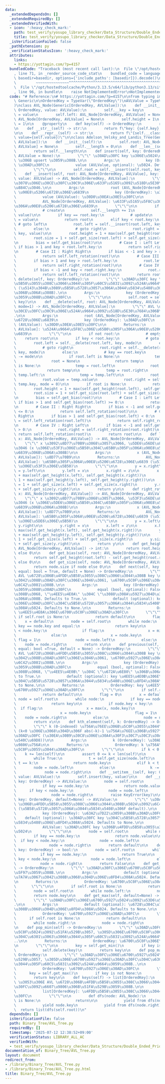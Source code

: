 ```yaml
---
data:
  _extendedDependsOn: []
  _extendedRequiredBy: []
  _extendedVerifiedWith:
  - icon: ':heavy_check_mark:'
    path: test_verify/yosupo_library_checker/Data_Structure/Double_Ended_Priority_Queue-AVL_Tree.test.py
    title: test_verify/yosupo_library_checker/Data_Structure/Double_Ended_Priority_Queue-AVL_Tree.test.py
  _isVerificationFailed: false
  _pathExtension: py
  _verificationStatusIcon: ':heavy_check_mark:'
  attributes:
    links:
    - https://yottagin.com/?p=4157
  bundledCode: "Traceback (most recent call last):\n  File \"/opt/hostedtoolcache/Python/3.13.5/x64/lib/python3.13/site-packages/onlinejudge_verify/documentation/build.py\"\
    , line 71, in _render_source_code_stat\n    bundled_code = language.bundle(stat.path,\
    \ basedir=basedir, options={'include_paths': [basedir]}).decode()\n          \
    \         ~~~~~~~~~~~~~~~^^^^^^^^^^^^^^^^^^^^^^^^^^^^^^^^^^^^^^^^^^^^^^^^^^^^^^^^^^^^^^^^^^\n\
    \  File \"/opt/hostedtoolcache/Python/3.13.5/x64/lib/python3.13/site-packages/onlinejudge_verify/languages/python.py\"\
    , line 96, in bundle\n    raise NotImplementedError\nNotImplementedError\n"
  code: "# Reference:\n# https://yottagin.com/?p=4157\n\nfrom typing import TypeVar,\
    \ Generic\n\nOrderedKey = TypeVar(\"OrderedKey\")\nAVLValue = TypeVar(\"AVLValue\"\
    )\nclass AVL_Node(Generic[OrderedKey, AVLValue]):\n    def __init__(self, key:\
    \ OrderedKey, value: AVLValue):\n        self.__key = key\n        self.value\
    \ = value\n        self.left: AVL_Node[OrderedKey, AVLValue] = None\n        self.right:\
    \ AVL_Node[OrderedKey, AVLValue] = None\n        self.height = 1\n        self.size\
    \ = 1\n\n    @property\n    def key(self) -> OrderedKey:\n        return self.__key\n\
    \n    def __str__(self) -> str:\n        return f\"key: {self.key}, value: {self.value}\"\
    \n\n    def __repr__(self) -> str:\n        return f\"{self.__class__.__name__}(key={self.key},\
    \ value={self.value})\"\n\nclass Adelson_Velsky_and_Landis_Tree(Generic[OrderedKey,\
    \ AVLValue]):\n    def __init__(self):\n        self.root: AVL_Node[OrderedKey,\
    \ AVLValue] = None\n        self.__length = 0\n\n    def __len__(self) -> int:\n\
    \        return self.__length\n\n    def insert(self, key: OrderedKey, value:\
    \ AVLValue = None):\n        \"\"\" \u30AD\u30FC key \u306E\u5024\u3092 value\
    \ \u306B upsert \u3059\u308B.\n\n        Args:\n            key (OrderedKey):\
    \ \u30AD\u30FC\n            value (AVLValue, optional): \u5024. Defaults to None.\n\
    \        \"\"\"\n\n        self.root = self.__insert(self.root, key, value)\n\n\
    \    def __insert(self, root: AVL_Node[OrderedKey, AVLValue], key: OrderedKey,\
    \ value: AVLValue) -> AVL_Node[OrderedKey, AVLValue]:\n        \"\"\" AVL \u6728\
    \u3078\u306E\u30CE\u30FC\u30C9\u306E\u633F\u5165\u3092\u518D\u5E30\u7684\u306B\
    \u884C\u3046.\n\n        Args:\n            root (AVL_Node[OrderedKey, AVLValue]):\
    \ \u90E8\u5206\u6728\u306E\u6839\n            key (OrderedKey): \u30AD\u30FC\n\
    \            value (AVLValue): \u30D0\u30EA\u30E5\u30FC\n\n        Returns:\n\
    \            AVL_Node[OrderedKey, AVLValue]: \u633F\u5165\u5F8C\u306E\u65B0\u305F\
    \u306A\u90E8\u5206\u6728\u306E\u6839\n        \"\"\"\n\n        if not root:\n\
    \            # create\n            self.__length += 1\n            return AVL_Node(key,\
    \ value)\n\n        if key == root.key:\n            # update\n            root.value\
    \ = value\n            return root\n        elif key < root.key:\n           \
    \ # goto left\n            root.left = self.__insert(root.left, key, value)\n\
    \        else:\n            # goto right\n            root.right = self.__insert(root.right,\
    \ key, value)\n\n        root.height = 1 + max(self.get_height(root.left), self.get_height(root.right))\n\
    \        root.size = 1 + self.get_size(root.left) + self.get_size(root.right)\n\
    \n        bias = self.get_bias(root)\n\n        # Case I : Left Left\n       \
    \ if bias > 1 and key < root.left.key:\n            return self.right_rotation(root)\n\
    \n        # Case II : Right Right\n        if bias < -1 and key > root.right.key:\n\
    \            return self.left_rotation(root)\n\n        # Case III : Left Right\n\
    \        if bias > 1 and key > root.left.key:\n            root.left = self.left_rotation(root.left)\n\
    \            return self.right_rotation(root)\n\n        # Case IV : Right Left\n\
    \        if bias < -1 and key < root.right.key:\n            root.right = self.right_rotation(root.right)\n\
    \            return self.left_rotation(root)\n\n        return root\n\n    def\
    \ delete(self, key: OrderedKey):\n        \"\"\" \u30AD\u30FC key \u306B\u4FDD\
    \u5B58\u3055\u308C\u3066\u3044\u305F\u60C5\u5831\u3092\u524A\u9664\u3059\u308B\
    \ (\u5143\u304B\u3089\u5B58\u5728\u3057\u306A\u3044\u5834\u5408\u306F\u4E0D\u5909\
    \u306B\u306A\u308B).\n\n        Args:\n            key (OrderedKey): \u524A\u9664\
    \u3059\u308B\u30AD\u30FC\n        \"\"\"\n\n        self.root = self.__delete(self.root,\
    \ key)\n\n    def __delete(self, root: AVL_Node[OrderedKey, AVLValue], key: OrderedKey,\
    \ mode=1) -> AVL_Node[OrderedKey, AVLValue]:\n        \"\"\" AVL \u6728\u3078\u306E\
    \u30CE\u30FC\u30C9\u306E\u524A\u9664\u3092\u518D\u5E30\u7684\u306B\u884C\u3046\
    .\n\n        Args:\n            root (AVL_Node[OrderedKey, AVLValue]): \u90E8\u5206\
    \u6728\u306E\u6839\n            key (OrderedKey): \u30AD\u30FC\n            value\
    \ (AVLValue): \u30D0\u30EA\u30E5\u30FC\n\n        Returns:\n            AVL_Node[OrderedKey,\
    \ AVLValue]: \u524A\u9664\u5F8C\u306E\u65B0\u305F\u306A\u90E8\u5206\u6728\u306E\
    \u6839\n        \"\"\"\n\n        if not root:\n            # empty\n        \
    \    return root\n\n        if key < root.key:\n            # goto left\n    \
    \        root.left = self.__delete(root.left, key, mode)\n        elif key > root.key:\n\
    \            # goto right\n            root.right = self.__delete(root.right,\
    \ key, mode)\n        else:\n            # key == root.key\n            self.__length\
    \ -= mode\n\n            if root.left is None:\n                temp = root.right\n\
    \                root = None\n                return temp\n            elif root.right\
    \ is None:\n                temp = root.left\n                root = None\n  \
    \              return temp\n\n            temp = root.right\n            while\
    \ temp.left:\n                temp = temp.left\n\n            root.key = temp.key\n\
    \            root.value = temp.value\n            root.right = self.__delete(root.right,\
    \ temp.key, mode = 0)\n\n        if root is None:\n            return root\n\n\
    \        root.height = 1 + max(self.get_height(root.left), self.get_height(root.right))\n\
    \        root.size = 1 + self.get_size(root.left) + self.get_size(root.right)\n\
    \n        bias = self.get_bias(root)\n\n        # Case I : Left Left\n       \
    \ if bias > 1 and self.get_bias(root.left) >= 0:\n            return self.right_rotation(root)\n\
    \n        # Case II : Right Right\n        if bias < -1 and self.get_bias(root.right)\
    \ <= 0:\n            return self.left_rotation(root)\n\n        # Case III : Left\
    \ Right\n        if bias > 1 and self.get_bias(root.left) < 0:\n            root.left\
    \ = self.left_rotation(root.left)\n            return self.right_rotation(root)\n\
    \n        # Case IV : Right Left\n        if bias < -1 and self.get_bias(root.right)\
    \ > 0:\n            root.right = self.right_rotation(root.right)\n           \
    \ return self.left_rotation(root)\n        return root\n\n    def left_rotation(self,\
    \ x: AVL_Node[OrderedKey, AVLValue]) -> AVL_Node[OrderedKey, AVLValue]:\n    \
    \    \"\"\" x \u3092\u8D77\u70B9\u3068\u3057\u3066, \u5DE6\u56DE\u8EE2\u3092\u884C\
    \u3046 (x \u306E\u53F3\u306E\u5B50\u304C\u65B0\u305F\u306A\u90E8\u5206\u6728\u306E\
    \u6839\u306B\u306A\u308B)\n\n        Args:\n            x (AVL_Node[OrderedKey,\
    \ AVLValue]): \u8D77\u70B9\n\n        Returns:\n            AVL_Node[OrderedKey,\
    \ AVLValue]: \u65B0\u305F\u306A\u90E8\u5206\u6728\u306E\u6839 (\u5143\u306E x\
    \ \u306E\u53F3\u306E\u5B50)\n        \"\"\"\n\n        y = x.right\n        z\
    \ = y.left\n\n        y.left = x\n        x.right = z\n\n        x.height = 1\
    \ + max(self.get_height(x.left), self.get_height(x.right))\n        y.height =\
    \ 1 + max(self.get_height(y.left), self.get_height(y.right))\n\n        x.size\
    \ = 1 + self.get_size(x.left) + self.get_size(x.right)\n        y.size = 1 + self.get_size(y.left)\
    \ + self.get_size(y.right)\n\n        return y\n\n    def right_rotation(self,\
    \ x: AVL_Node[OrderedKey, AVLValue]) -> AVL_Node[OrderedKey, AVLValue]:\n    \
    \    \"\"\" x \u3092\u8D77\u70B9\u3068\u3057\u3066, \u53F3\u56DE\u8EE2\u3092\u884C\
    \u3046 (x \u306E\u5DE6\u306E\u5B50\u304C\u65B0\u305F\u306A\u90E8\u5206\u6728\u306E\
    \u6839\u306B\u306A\u308B)\n\n        Args:\n            x (AVL_Node[OrderedKey,\
    \ AVLValue]): \u8D77\u70B9\n\n        Returns:\n            AVL_Node[OrderedKey,\
    \ AVLValue]: \u65B0\u305F\u306A\u90E8\u5206\u6728\u306E\u6839 (\u5143\u306E x\
    \ \u306E\u5DE6\u306E\u5B50)\n        \"\"\"\n\n        y = x.left\n        z =\
    \ y.right\n\n        y.right = x\n        x.left = z\n\n        x.height = 1 +\
    \ max(self.get_height(x.left), self.get_height(x.right))\n        y.height = 1\
    \ + max(self.get_height(y.left), self.get_height(y.right))\n\n        x.size =\
    \ 1 + self.get_size(x.left) + self.get_size(x.right)\n        y.size = 1 + self.get_size(y.left)\
    \ + self.get_size(y.right)\n\n        return y\n\n    def get_height(self, root:\
    \ AVL_Node[OrderedKey, AVLValue]) -> int:\n        return root.height if root\
    \ else 0\n\n    def get_bias(self, root: AVL_Node[OrderedKey, AVLValue]) -> int:\n\
    \        return self.get_height(root.left) - self.get_height(root.right) if root\
    \ else 0\n\n    def get_size(self, node: AVL_Node[OrderedKey, AVLValue]) -> int:\n\
    \        return node.size if node else 0\n\n    def next(self, key: OrderedKey,\
    \ equal: bool = True, default = None) -> OrderedKey:\n        \"\"\" \u3053\u306E\
    \ AVL \u6728\u306B\u4FDD\u5B58\u3055\u308C\u3066\u3044\u308B key \u4EE5\u4E0A\u3067\
    \u3042\u308B\u30AD\u30FC\u306E\u3046\u3061, \u6700\u5C0F\u306E\u30AD\u30FC\u3092\
    \u6C42\u3081\u308B.\n\n        Args:\n            key (OrderedKey): \u63A2\u7D22\
    \u3059\u308B\u30AD\u30FC\n            equal (bool, optional): False \u306B\u3059\
    \u308B\u3068, \"\u4EE5\u4E0A\" \u304C \"\u3088\u308A\u5927\u304D\u3044\" \u306B\
    \u306A\u308B. Defaults to True.\n            default (optional): key \u4EE5\u4E0B\
    \u306E\u30AD\u30FC\u304C\u5B58\u5728\u3057\u306A\u3044\u5834\u5408\u306E\u8FD4\
    \u308A\u5024. Defaults to None.\n\n        Returns:\n            OrderedKey: key\
    \ \u4EE5\u4E0A\u306E\u6700\u5C0F\u306E\u30AD\u30FC\n        \"\"\"\n\n       \
    \ if self.root is None:\n            return default\n\n        flag = 0\n    \
    \    x = default\n        node = self.root\n        while node:\n            if\
    \ key == node.key and equal:\n                return key\n\n            if key\
    \ < node.key:\n                if flag:\n                    x = min(x, node.key)\n\
    \                else:\n                    x = node.key\n                   \
    \ flag = 1\n                node = node.left\n            else:\n            \
    \    node = node.right\n        return x\n\n    def previous(self, key: OrderedKey,\
    \ equal: bool =True, default = None) -> OrderedKey:\n        \"\"\" \u3053\u306E\
    \ AVL \u6728\u306B\u4FDD\u5B58\u3055\u308C\u3066\u3044\u308B key \u4EE5\u4E0B\u3067\
    \u3042\u308B\u30AD\u30FC\u306E\u3046\u3061, \u6700\u5927\u306E\u30AD\u30FC\u3092\
    \u6C42\u3081\u308B.\n\n        Args:\n            key (OrderedKey): \u63A2\u7D22\
    \u3059\u308B\u30AD\u30FC\n            equal (bool, optional): False \u306B\u3059\
    \u308B\u3068, \"\u4EE5\u4E0B\" \u304C \"\u672A\u6E80\" \u306B\u306A\u308B. Defaults\
    \ to True.\n            default (optional): key \u4EE5\u4E0B\u306E\u30AD\u30FC\
    \u304C\u5B58\u5728\u3057\u306A\u3044\u5834\u5408\u306E\u8FD4\u308A\u5024. Defaults\
    \ to None.\n\n        Returns:\n            OrderedKey: key \u4EE5\u4E0B\u306E\
    \u6700\u5927\u306E\u30AD\u30FC\n        \"\"\"\n\n        if self.root is None:\n\
    \            return default\n\n        flag = 0\n        x = default\n       \
    \ node = self.root\n        while node:\n            if key == node.key and equal:\n\
    \                return key\n\n            if node.key < key:\n              \
    \  if flag:\n                    x = max(x, node.key)\n                else:\n\
    \                    x = node.key\n                    flag = 1\n            \
    \    node = node.right\n            else:\n                node = node.left\n\
    \        return x\n\n    def kth_element(self, k: OrderedKey) -> OrderedKey:\n\
    \        \"\"\" k (0-indexed) \u756A\u76EE\u306B\u5C0F\u3055\u3044\u30AD\u30FC\
    \ (k<0 \u306E\u3068\u304D\u306F abs(-k)-1 \u756A\u76EE\u306B\u5927\u304D\u3044\
    \u30AD\u30FC (\u30EA\u30B9\u30C8\u306E\u30A4\u30F3\u30C7\u30C3\u30AF\u30B9\u3068\
    \u540C\u69D8))\n\n        Args:\n            k (OrderedKey): \u30AD\u30FC\u306E\
    \u9806\u756A\n\n        Returns:\n            OrderedKey: k \u756A\u76EE\u306B\
    \u5C0F\u3055\u3044\u30AD\u30FC\n        \"\"\"\n\n        if k < 0:\n        \
    \    k += len(self)\n\n        assert 0 <= k < len(self)\n\n        node=self.root\n\
    \        while True:\n            t = self.get_size(node.left)\n            if\
    \ t == k:\n                return node.key\n            elif k < t:\n        \
    \        node = node.left\n            else:\n                k -= t + 1\n   \
    \             node = node.right\n\n    def __setitem__(self, key: OrderedKey,\
    \ value: AVLValue):\n        self.insert(key, value)\n\n    def __getitem__(self,\
    \ key: OrderedKey) -> AVLValue:\n        node = self.root\n        while node:\n\
    \            if key == node.key:\n                return node.value\n\n      \
    \      if key < node.key:\n                node = node.left\n            else:\n\
    \                node = node.right\n        raise KeyError(key)\n\n    def get(self,\
    \ key: OrderedKey, default=None) -> AVLValue:\n        \"\"\" \u30AD\u30FC key\
    \ \u306B\u4FDD\u5B58\u3055\u308C\u3066\u3044\u308B\u5024\u3092\u6C42\u3081\u308B\
    \ (\u5B58\u5728\u3057\u306A\u3044\u5834\u5408\u306F default).\n\n        Args:\n\
    \            key (OrderedKey): \u63A2\u7D22\u3059\u308B\u30AD\u30FC\n        \
    \    default (optional): \u30AD\u30FC key \u304C\u5B58\u5728\u3057\u306A\u3044\
    \u5834\u5408\u306E\u8FD4\u308A\u5024. Defaults to None.\n\n        Returns:\n\
    \            AVLValue: \u30AD\u30FC key \u306B\u4FDD\u5B58\u3055\u308C\u3066\u3044\
    \u5024\n        \"\"\"\n\n        node = self.root\n        while node:\n    \
    \        if key == node.key:\n                return node.value\n\n          \
    \  if key < node.key:\n                node = node.left\n            else:\n \
    \               node = node.right\n        return default\n\n    def __contains__(self,\
    \ key: OrderedKey) -> bool:\n        node = self.root\n        while node:\n \
    \           if key == node.key:\n                return True\n\n            if\
    \ key < node.key:\n                node = node.left\n            else:\n     \
    \           node = node.right\n        return False\n\n    def get_min(self, default=None)\
    \ -> OrderedKey:\n        \"\"\" \u30AD\u30FC\u306E\u6700\u5C0F\u5024\u3092\u53D6\
    \u5F97\u3059\u308B.\n\n        Args:\n            default (optional): \u6728\u304C\
    \u7A7A\u3067\u3042\u308B\u3068\u304D\u306E\u8FD4\u308A\u5024. Defaults to None.\n\
    \n        Returns:\n            OrderedKey: \u6700\u5C0F\u306E\u30AD\u30FC\n \
    \       \"\"\"\n\n        if self.root is None:\n            return default\n\n\
    \        node = self.root\n        while node.left:\n            node = node.left\n\
    \        return node.key\n\n    def get_max(self, default=None) -> OrderedKey:\n\
    \        \"\"\" \u30AD\u30FC\u306E\u6700\u5927\u5024\u3092\u53D6\u5F97\u3059\u308B\
    .\n\n        Args:\n            default (optional): \u6728\u304C\u7A7A\u3067\u3042\
    \u308B\u3068\u304D\u306E\u8FD4\u308A\u5024. Defaults to None.\n\n        Returns:\n\
    \            OrderedKey: \u6700\u5927\u306E\u30AD\u30FC\n        \"\"\"\n\n  \
    \      if self.root is None:\n            return default\n\n        node = self.root\n\
    \        while node.right:\n            node = node.right\n        return node.key\n\
    \n    def pop_min(self) -> OrderedKey:\n        \"\"\" \u30AD\u30FC\u306E\u6700\
    \u5C0F\u5024\u3092\u51FA\u529B\u3057, \u305D\u306E\u6700\u5C0F\u306E\u30AD\u30FC\
    \u304C\u6301\u3063\u3066\u3044\u305F\u60C5\u5831\u3092\u524A\u9664\u3059\u308B\
    ..\n\n        Returns:\n            OrderedKey: \u6700\u5C0F\u306E\u30AD\u30FC\
    \n        \"\"\"\n\n        key = self.get_min()\n        if key is not None:\n\
    \            self.delete(key)\n        return key\n\n    def pop_max(self) ->\
    \ OrderedKey:\n        \"\"\" \u30AD\u30FC\u306E\u6700\u5927\u5024\u3092\u51FA\
    \u529B\u3057, \u305D\u306E\u6700\u5927\u306E\u30AD\u30FC\u304C\u6301\u3063\u3066\
    \u3044\u305F\u60C5\u5831\u3092\u524A\u9664\u3059\u308B..\n\n        Returns:\n\
    \            OrderedKey: \u6700\u5927\u306E\u30AD\u30FC\n        \"\"\"\n\n  \
    \      key = self.get_max()\n        if key is not None:\n            self.delete(key)\n\
    \        return key\n\n    def keys(self) -> list[OrderedKey]:\n        \"\"\"\
    \ \u3053\u306E AVL \u6728\u306B\u4FDD\u5B58\u3055\u308C\u3066\u3044\u308B\u30AD\
    \u30FC\u3092\u6607\u9806\u306B\u51FA\u529B\u3059\u308B.\n\n        Returns:\n\
    \            list[OrderedKey]: \u4FDD\u5B58\u3055\u308C\u3066\u3044\u308B\u30AD\
    \u30FC\n        \"\"\"\n\n        def dfs(node: AVL_Node):\n            if node\
    \ is None:\n                return\n\n            yield from dfs(node.left)\n\
    \            yield node.key\n            yield from dfs(node.right)\n\n      \
    \  return list(dfs(self.root))\n"
  dependsOn: []
  isVerificationFile: false
  path: Binary_Tree/AVL_Tree.py
  requiredBy: []
  timestamp: '2025-07-12 12:38:52+09:00'
  verificationStatus: LIBRARY_ALL_AC
  verifiedWith:
  - test_verify/yosupo_library_checker/Data_Structure/Double_Ended_Priority_Queue-AVL_Tree.test.py
documentation_of: Binary_Tree/AVL_Tree.py
layout: document
redirect_from:
- /library/Binary_Tree/AVL_Tree.py
- /library/Binary_Tree/AVL_Tree.py.html
title: Binary_Tree/AVL_Tree.py
---
```

